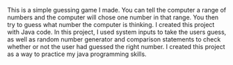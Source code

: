 This is a simple guessing game I made. You can tell the computer a range of numbers and the computer will chose one number in that range. You then try to guess what number the computer is thinking.
I created this project with Java code. In this project, I used system inputs to take the users guess, as well as random number generator and comparison statements to check whether or not the user had guessed the right number.
I created this project as a way to practice my java programming skills. 
